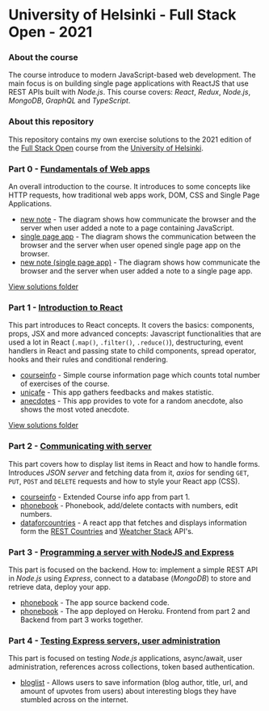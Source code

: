 # University of Helsinki - Full Stack Open - 2021

### About the course
The course introduce to modern JavaScript-based web development. The main focus is on building single page applications with ReactJS that use REST APIs built with _Node.js_. This course covers: _React_, _Redux_, _Node.js_, _MongoDB_, _GraphQL_ and _TypeScript_.

### About this repository
This repository contains my own exercise solutions to the 2021 edition of the [Full Stack Open](https://fullstackopen.com/en) course from the [University of Helsinki](https://www.helsinki.fi/en).

### Part 0 - [Fundamentals of Web apps](https://fullstackopen.com/en/part0)
An overall introduction to the course. It introduces to some concepts like HTTP requests, how traditional web apps work, DOM, CSS and Single Page Applications.
- [new note](/part0) - The diagram shows how communicate the browser and the server when user added a note to a page containing JavaScript.
- [single page app](/part0) - The diagram shows the communication between the browser and the server when user opened single page app on the browser.
- [new note (single page app)](/part0) - The diagram shows how communicate the browser and the server when user added a note to a single page app.

[View solutions folder](/part0)

### Part 1 - [Introduction to React](https://fullstackopen.com/en/part1)
This part introduces to React concepts. It covers the basics: components, props, JSX and more advanced concepts: Javascript functionalities that are used a lot in React (`.map()`, `.filter()`, `.reduce()`), destructuring, event handlers in React and passing state to child components, spread operator, hooks and their rules and conditional rendering.
- [courseinfo](/part1/courseinfo) - Simple course information page which counts total number of exercises of the course.
- [unicafe](/part1/unicafe) - This app gathers feedbacks and makes statistic.
- [anecdotes](/part1/anecdotes) - This app provides to vote for a random anecdote, also shows the most voted anecdote.

[View solutions folder](/part1)

### Part 2 - [Communicating with server](https://fullstackopen.com/en/part2)
This part covers how to display list items in React and how to handle forms. Introduces _JSON server_ and fetching data from it, _axios_ for sending `GET`, `PUT`, `POST` and `DELETE` requests and how to style your React app (CSS).
- [courseinfo](/part2/courseinfo) - Extended Course info app from part 1.
- [phonebook](/part2/phonebook) - Phonebook, add/delete contacts with numbers, edit numbers.
- [dataforcountries](/part2/dataforcountries) - A react app that fetches and displays information form the [REST Countries](https://restcountries.eu) and [Weatcher Stack](https://weatherstack.com/) API's.

### Part 3 - [Programming a server with NodeJS and Express](https://fullstackopen.com/en/part3)
This part is focused on the backend. How to: implement a simple REST API in _Node.js_ using _Express_, connect to a database (_MongoDB_) to store and retrieve data, deploy your app.
- [phonebook](/part3/) - The app source backend code.
- [phonebook](https://phonebook6.herokuapp.com/) - The app deployed on Heroku. Frontend from part 2 and Backend from part 3 works together.

### Part 4 - [Testing Express servers, user administration](https://fullstackopen.com/en/part4)
This part is focused on testing _Node.js_ applications, async/await, user administration, references across collections, token based authentication.
- [bloglist](/part4/bloglist) - Allows users to save information (blog author, title, url, and amount of upvotes from users) about interesting blogs they have stumbled across on the internet.